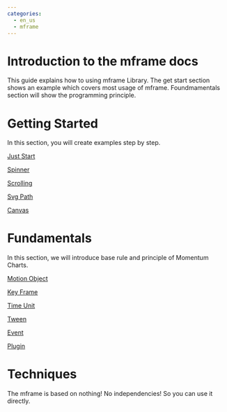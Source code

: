 ```yaml
---
categories:
  - en_us
  - mframe
---
```

# Introduction to the mframe docs

This guide explains how to using mframe Library. The get start section shows an example which covers most usage of mframe. Foundmamentals section will show the programming principle. 

# Getting Started

In this section, you will create examples step by step.

[Just Start](./getting_started/just_start.md)

[Spinner](./getting_started/spinner.md)

[Scrolling](./getting_started/scrolling.md)

[Svg Path](./getting_started/svg_path.md)

[Canvas](./getting_started/canvas.md)

# Fundamentals

In this section, we will introduce base rule and principle of Momentum Charts. 

[Motion Object](./fundamentals/motion_ojbect.md)

[Key Frame](./fundamentals/key_frame.md)

[Time Unit](./fundamentals/time_unit.md)

[Tween](./fundamentals/tween.md)

[Event](./fundamentals/event.md)

[Plugin](./fundamentals/plugin.md)

# Techniques

The mframe is based on nothing! No independencies! So you can use it directly.

